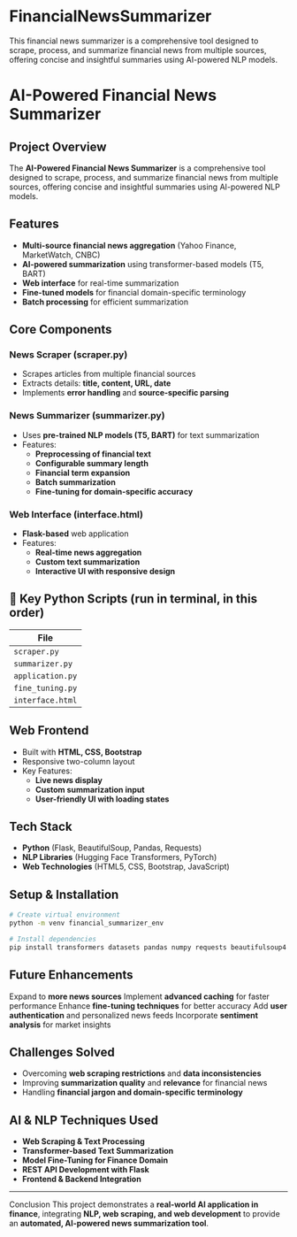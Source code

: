 # FinancialNewsSummarizer
This financial news summarizer is a comprehensive tool designed to scrape, process, and summarize financial news from multiple sources, offering concise and insightful summaries using AI-powered NLP models.

# AI-Powered Financial News Summarizer

## Project Overview
The **AI-Powered Financial News Summarizer** is a comprehensive tool designed to scrape, process, and summarize financial news from multiple sources, offering concise and insightful summaries using AI-powered NLP models.

## Features
- **Multi-source financial news aggregation** (Yahoo Finance, MarketWatch, CNBC)
- **AI-powered summarization** using transformer-based models (T5, BART)
- **Web interface** for real-time summarization
- **Fine-tuned models** for financial domain-specific terminology
- **Batch processing** for efficient summarization

## Core Components
### News Scraper (scraper.py)
- Scrapes articles from multiple financial sources
- Extracts details: **title, content, URL, date**
- Implements **error handling** and **source-specific parsing**

### News Summarizer (summarizer.py)
- Uses **pre-trained NLP models (T5, BART)** for text summarization
- Features:
  - **Preprocessing of financial text**
  - **Configurable summary length**
  - **Financial term expansion**
  - **Batch summarization**
  - **Fine-tuning for domain-specific accuracy**

### Web Interface (interface.html)
- **Flask-based** web application
- Features:
  - **Real-time news aggregation**
  - **Custom text summarization**
  - **Interactive UI with responsive design**

## 📂 Key Python Scripts (run in terminal, in this order)
| File |
|------|
| `scraper.py` | 
| `summarizer.py` | 
| `application.py` |
|`fine_tuning.py`|
| `interface.html` | 

## Web Frontend
- Built with **HTML, CSS, Bootstrap**
- Responsive two-column layout
- Key Features:
  - **Live news display**
  - **Custom summarization input**
  - **User-friendly UI with loading states**

## Tech Stack
- **Python** (Flask, BeautifulSoup, Pandas, Requests)
- **NLP Libraries** (Hugging Face Transformers, PyTorch)
- **Web Technologies** (HTML5, CSS, Bootstrap, JavaScript)

## Setup & Installation
```bash
# Create virtual environment
python -m venv financial_summarizer_env

# Install dependencies
pip install transformers datasets pandas numpy requests beautifulsoup4 torch flask
```


## Future Enhancements
Expand to **more news sources**
Implement **advanced caching** for faster performance
Enhance **fine-tuning techniques** for better accuracy
Add **user authentication** and personalized news feeds
Incorporate **sentiment analysis** for market insights

## Challenges Solved
- Overcoming **web scraping restrictions** and **data inconsistencies**
- Improving **summarization quality** and **relevance** for financial news
- Handling **financial jargon and domain-specific terminology**

## AI & NLP Techniques Used
- **Web Scraping & Text Processing**
- **Transformer-based Text Summarization**
- **Model Fine-Tuning for Finance Domain**
- **REST API Development with Flask**
- **Frontend & Backend Integration**

---

Conclusion
This project demonstrates a **real-world AI application in finance**, integrating **NLP, web scraping, and web development** to provide an **automated, AI-powered news summarization tool**.

